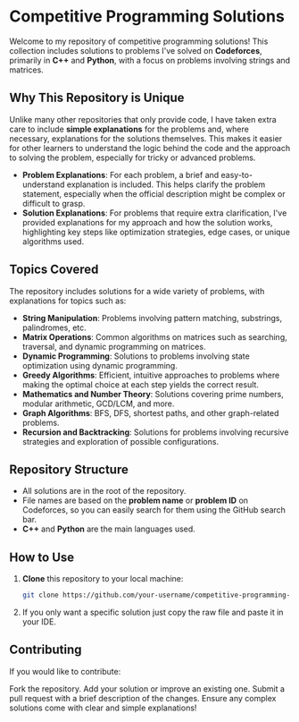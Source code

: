 # Competitive Programming Solutions

Welcome to my repository of competitive programming solutions! This collection includes solutions to problems I've solved on **Codeforces**, primarily in **C++** and **Python**, with a focus on problems involving strings and matrices.

## Why This Repository is Unique

Unlike many other repositories that only provide code, I have taken extra care to include **simple explanations** for the problems and, where necessary, explanations for the solutions themselves. This makes it easier for other learners to understand the logic behind the code and the approach to solving the problem, especially for tricky or advanced problems.

- **Problem Explanations**: For each problem, a brief and easy-to-understand explanation is included. This helps clarify the problem statement, especially when the official description might be complex or difficult to grasp.
- **Solution Explanations**: For problems that require extra clarification, I've provided explanations for my approach and how the solution works, highlighting key steps like optimization strategies, edge cases, or unique algorithms used.

## Topics Covered

The repository includes solutions for a wide variety of problems, with explanations for topics such as:

- **String Manipulation**: Problems involving pattern matching, substrings, palindromes, etc.
- **Matrix Operations**: Common algorithms on matrices such as searching, traversal, and dynamic programming on matrices.
- **Dynamic Programming**: Solutions to problems involving state optimization using dynamic programming.
- **Greedy Algorithms**: Efficient, intuitive approaches to problems where making the optimal choice at each step yields the correct result.
- **Mathematics and Number Theory**: Solutions covering prime numbers, modular arithmetic, GCD/LCM, and more.
- **Graph Algorithms**: BFS, DFS, shortest paths, and other graph-related problems.
- **Recursion and Backtracking**: Solutions for problems involving recursive strategies and exploration of possible configurations.

## Repository Structure

- All solutions are in the root of the repository.
- File names are based on the **problem name** or **problem ID** on Codeforces, so you can easily search for them using the GitHub search bar.
- **C++** and **Python** are the main languages used.

## How to Use

1. **Clone** this repository to your local machine:

   ```bash
   git clone https://github.com/your-username/competitive-programming-solutions.git

   ```

2. If you only want a specific solution just copy the raw file and paste it in your IDE.

## Contributing

If you would like to contribute:

Fork the repository.
Add your solution or improve an existing one.
Submit a pull request with a brief description of the changes.
Ensure any complex solutions come with clear and simple explanations!
